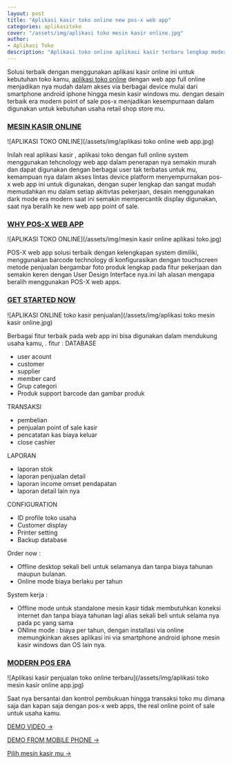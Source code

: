 ```yaml
---
layout: post
title: "Aplikasi kasir toko online new pos-x web app"
categories: aplikasitoko
cover: "/assets/img/aplikasi toko mesin kasir online.jpg"
author:
- Aplikasi Toko
description: "Aplikasi toko online aplikasi kasir terbaru lengkap modern dengan web apps solutions"
---
```

Solusi terbaik dengan menggunakan aplikasi kasir online ini untuk kebutuhan toko kamu, [aplikasi toko online](/aplikasitoko/2020/07/05/posx.html) dengan web app full online menjadikan nya mudah dalam akses via berbagai device mulai dari smartphone android iphone hingga mesin kasir windows mu. dengan desain terbaik era modern point of sale pos-x menjadikan kesempurnaan dalam digunakan untuk kebutuhan usaha retail shop store mu.


### **[MESIN KASIR ONLINE](/aplikasitoko/2020/07/05/posx.html)**

![APLIKASI TOKO ONLINE](/assets/img/aplikasi toko online web app.jpg)

Inilah real aplikasi kasir , aplikasi toko dengan full online system menggunakan tehcnology web app dalam penerapan nya semakin murah dan dapat digunakan dengan berbagai user tak terbatas untuk mu, kemampuan nya dalam akses lintas device platform menyempurnakan pos-x web app ini untuk digunakan, dengan super lengkap dan sangat mudah memudahkan mu dalam setiap akitivtas pekerjaan, desain menggunakan dark mode era modern saat ini semakin mempercantik display digunakan, saat nya beralih ke new web app point of sale.



### **[WHY POS-X WEB APP](/aplikasitoko/2020/07/05/posx.html)**

![APLIKASI TOKO ONLINE](/assets/img/mesin kasir online aplikasi toko.jpg)

POS-X web app solusi terbaik dengan kelengkapan system dimiliki, menggunakan barcode technology di konfigurasikan dengan touchscreen metode penjualan bergambar foto produk lengkap pada fitur pekerjaan dan semakin keren dengan User Design Interface nya.ini lah alasan mengapa beralih menggunakan POS-X web apps.



### **[GET STARTED NOW](/aplikasitoko/2020/07/05/posx.html)**

![APLIKASI ONLINE toko kasir penjualan](/assets/img/aplikasi toko mesin kasir online.jpg)

Berbagai fitur terbaik pada web app ini bisa digunakan dalam mendukung usaha kamu, .
fitur :
DATABASE
+ user acount
+ customer
+ supplier
+ member card
+ Grup categori
+ Produk support barcode dan gambar produk

TRANSAKSI
+ pembelian
+ penjualan point of sale kasir
+ pencatatan kas biaya keluar
+ close cashier

LAPORAN
+ laporan stok
+ laporan penjualan detail
+ laporan income omset pendapatan
+ laporan detail lain nya

CONFIGURATION
+ ID profile toko usaha
+ Customer display
+ Printer setting
+ Backup database

Order now :
+ Offline desktop sekali beli untuk selamanya dan tanpa biaya tahunan maupun bulanan.
+ Online mode biaya berlaku per tahun

System kerja :
+ Offline mode untuk standalone mesin kasir tidak membutuhkan koneksi internet dan tanpa biaya tahunan lagi alias sekali beli untuk selama nya pada pc yang sama
+ ONline mode : biaya per tahun, dengan installasi via online memungkinkan akses aplikasi ini via smartphone android iphone mesin kasir windows dan OS lain nya.



### **[MODERN POS ERA](/aplikasitoko/2020/07/05/posx.html)**

![Aplikasi kasir penjualan toko online terbaru](/assets/img/aplikasi toko mesin kasir online app.jpg)

Saat nya bersantai dan kontrol pembukuan hingga transaksi toko mu dimana saja dan kapan saja dengan pos-x web apps, the real online point of sale untuk usaha kamu.


[DEMO VIDEO →](https://www.youtube.com/watch?v=TGjTbgIe3LI)

[DEMO FROM MOBILE PHONE →](https://www.youtube.com/watch?v=v9colB0cQHg)

[Pilih mesin kasir mu →](/hardware)
